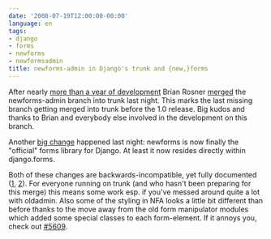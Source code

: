```yaml
---
date: '2008-07-19T12:00:00-00:00'
language: en
tags:
- django
- forms
- newforms
- newformsadmin
title: newforms-admin in Django's trunk and {new,}forms
---
```



After nearly [more than a year of development](http://code.djangoproject.com/changeset/4314) Brian Rosner [merged](http://code.djangoproject.com/changeset/7967) the newforms-admin branch into trunk last night. This marks the last missing branch getting merged into trunk before the 1.0 release. Big kudos and thanks to Brian and everybody else involved in the development on this branch.

Another [big change](http://code.djangoproject.com/changeset/7971) happened last night: newforms is now finally the "official" forms library for Django. At least it now resides directly within django.forms.

Both of these changes are backwards-incompatible, yet fully documented ([1](http://code.djangoproject.com/wiki/BackwardsIncompatibleChanges#Mergednewforms-adminintotrunk), [2](http://code.djangoproject.com/wiki/BackwardsIncompatibleChanges#Movednewformstoforms)). For everyone running on trunk (and who hasn't been preparing for this merge) this means some work esp. if you've messed around quite a lot with oldadmin. Also some of the styling in NFA looks a little bit different than before thanks to the move away from the old form manipulator modules which added some special classes to each form-element. If it annoys you, check out [#5609](http://code.djangoproject.com/ticket/5609). 